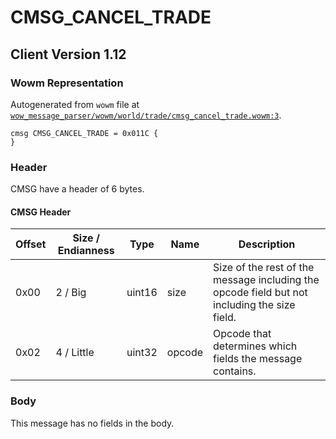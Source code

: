 # CMSG_CANCEL_TRADE

## Client Version 1.12

### Wowm Representation

Autogenerated from `wowm` file at [`wow_message_parser/wowm/world/trade/cmsg_cancel_trade.wowm:3`](https://github.com/gtker/wow_messages/tree/main/wow_message_parser/wowm/world/trade/cmsg_cancel_trade.wowm#L3).
```rust,ignore
cmsg CMSG_CANCEL_TRADE = 0x011C {
}
```
### Header

CMSG have a header of 6 bytes.

#### CMSG Header

| Offset | Size / Endianness | Type   | Name   | Description |
| ------ | ----------------- | ------ | ------ | ----------- |
| 0x00   | 2 / Big           | uint16 | size   | Size of the rest of the message including the opcode field but not including the size field.|
| 0x02   | 4 / Little        | uint32 | opcode | Opcode that determines which fields the message contains.|

### Body

This message has no fields in the body.

